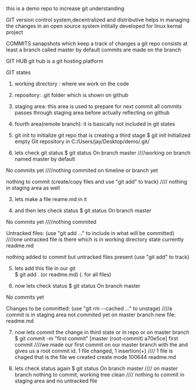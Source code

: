 this is a demo repo to increase git understanding

GIT
version control system,decentralized and distributive helps in managing the changes in an open source system intitally developed for linux kernal project 


COMMITS
sanapshots which keep a track of changes
a git repo consists at least a branch called master by default commits are made on the branch


GIT HUB
git hub is a git hosting platform


GIT states
1. working directory : where we work on the code
2. repository: .git folder which is shown on github
3. staging area: this area is used to prepare for next commit all commits passes through staging area before actually reflecting on github
4. fourth area(remote branch): it is basically not included in git states  

1. git init to initialize git repo that is creating a third stage 
$ git init
Initialized empty Git repository in C:/Users/jay/Desktop/demo/.git/

2. lets check git status
$ git status
On branch master     ////working on branch named master by default

No commits yet       ////nothing commited on timeline or branch yet

nothing to commit (create/copy files and use "git add" to track)  //// nothing in staging area as well


3. lets make a file reame.md in it

4. and then lets check status
$ git status
On branch master       

No commits yet        ////nothing commited

Untracked files:
  (use "git add <file>..." to include in what will be committed)   ////one untracked file is there which is in working directory state currently
        readme.md

nothing added to commit but untracked files present (use "git add" to track)

5. lets add this file in our git  
$ git add . (or readme.md) (. for all files)

6. now lets check status 
$ git status
On branch master

No commits yet

Changes to be committed:
  (use "git rm --cached <file>..." to unstage)   ////a commit is in staging area not commited yet on master branch
        new file:   readme.md

7. now lets commit the change in third state or in repo or on master branch
$ git commit -m "first commit"
[master (root-commit) a70e5ce] first commit   ////we made our first commit on our master branch with the and gives us a root commit id.
 1 file changed, 1 insertion(+)               //// 1 file is chaged that is the file we created
 create mode 100644 readme.md

8. lets check status again
$ git status
On branch master   //// on master branch 
nothing to commit, working tree clean   //// nothing to commit in staging area  and no untracked file












